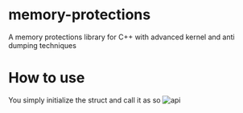 # memory-protections
A memory protections library for C++
with advanced kernel and anti dumping techniques

# How to use
You simply initialize the struct and call it as so
![api](https://i.imgur.com/xjnwnPv.png)
